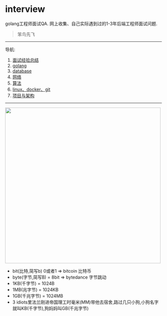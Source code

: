 # interview
golang工程师面试QA. 网上收集、自己实际遇到过的1-3年后端工程师面试问题.

> 笨鸟先飞

---
导航:
1. [面试经验总结](./interview/README.md)
2. [golang](./go/README.md)
3. [database](./database/README.md)
4. [网络](./network/README.md)
5. [算法](./leetcode/README.md)
6. [linux、docker、git](./server/README.md)
7. [项目与架构](./program/README.md)



--- 

<img width="500px" src="https://camo.githubusercontent.com/2b507540e2681c1a25698f246b9dca69c30548ed66a7323075b0224cbb1bf058/68747470733a2f2f676f6c616e672e6f72672f646f632f676f706865722f6669766579656172732e6a7067"></img>

- bit(比特,简写b) 0或者1 => bitcoin 比特币
- byte(字节,简写B) = 8bit => bytedance 字节跳动
- 1KB(千字节) = 1024B
- 1MB(兆字节) = 1024KB
- 1GB(千兆字节) = 1024MB 
- 3 idiots里法兰刚进帝国理工时毫米(MM)带他去宿舍,路过几只小狗,小狗名字就叫KB(千字节),狗妈妈叫GB(千兆字节)
